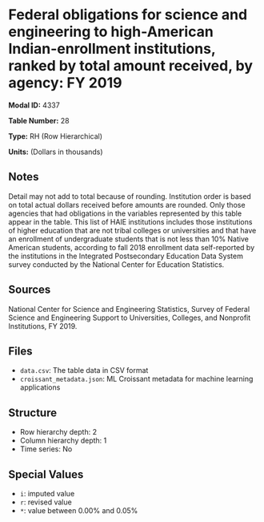 # Federal obligations for science and engineering to high-American Indian-enrollment institutions, ranked by total amount received, by agency: FY 2019

**Modal ID:** 4337

**Table Number:** 28

**Type:** RH (Row Hierarchical)

**Units:** (Dollars in thousands)

## Notes

Detail may not add to total because of rounding. Institution order is based on total actual dollars received before amounts are rounded. Only those agencies that had obligations in the variables represented by this table appear in the table. This list of HAIE institutions includes those institutions of higher education that are not tribal colleges or universities and that have an enrollment of undergraduate students that is not less than 10% Native American students, according to fall 2018 enrollment data self-reported by the institutions in the Integrated Postsecondary Education Data System survey conducted by the National Center for Education Statistics.

## Sources

National Center for Science and Engineering Statistics, Survey of Federal Science and Engineering Support to Universities, Colleges, and Nonprofit Institutions, FY 2019.

## Files

- `data.csv`: The table data in CSV format
- `croissant_metadata.json`: ML Croissant metadata for machine learning applications

## Structure

- Row hierarchy depth: 2
- Column hierarchy depth: 1
- Time series: No

## Special Values

- `i`: imputed value
- `r`: revised value
- `*`: value between 0.00% and 0.05%
